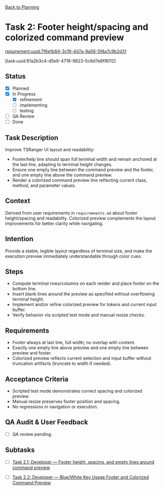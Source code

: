 [Back to Planning](./planning.md)

# Task 2: Footer height/spacing and colorized command preview

[requirement:uuid:7f6e1b84-3c19-4d7a-9a56-5f4a7c9b2d31](./requiremnents.md)

[task:uuid:81a2b3c4-d5e6-4718-9823-5c6d7e8f9012]

## Status
- [x] Planned
- [x] In Progress
  - [x] refinement
  - [ ] implementing
  - [ ] testing
- [ ] QA Review
- [ ] Done

## Task Description
Improve TSRanger UI layout and readability:
- Footer/help line should span full terminal width and remain anchored at the last line, adapting to terminal height changes.
- Ensure one empty line between the command preview and the footer, and one empty line above the command preview.
- Render a colorized command preview line reflecting current class, method, and parameter values.

## Context
Derived from user requirements in `requiremnents.md` about footer height/spacing and readability. Colorized preview complements the layout improvements for better clarity while navigating.

## Intention
Provide a stable, legible layout regardless of terminal size, and make the execution preview immediately understandable through color cues.

## Steps
- Compute terminal rows/columns on each render and place footer on the bottom line.
- Insert blank lines around the preview as specified without overflowing terminal height.
- Implement and/or refine colorized preview for tokens and current input buffer.
- Verify behavior via scripted test mode and manual resize checks.

## Requirements
- Footer always at last line, full width; no overlap with content.
- Exactly one empty line above preview and one empty line between preview and footer.
- Colorized preview reflects current selection and input buffer without truncation artifacts (truncate to width if needed).

## Acceptance Criteria
- Scripted test mode demonstrates correct spacing and colorized preview.
- Manual resize preserves footer position and spacing.
- No regressions in navigation or execution.

## QA Audit & User Feedback
- [ ] QA review pending.

## Subtasks
- [ ] [Task 2.1: Developer — Footer height, spacing, and empty lines around command preview](./task-2.1-developer-footer-height-and-spacing.md)
- [ ] [Task 2.2: Developer — Blue/White Key Usage Footer and Colorized Command Preview](./task-2.2-developer-footer-and-color-preview.md)

